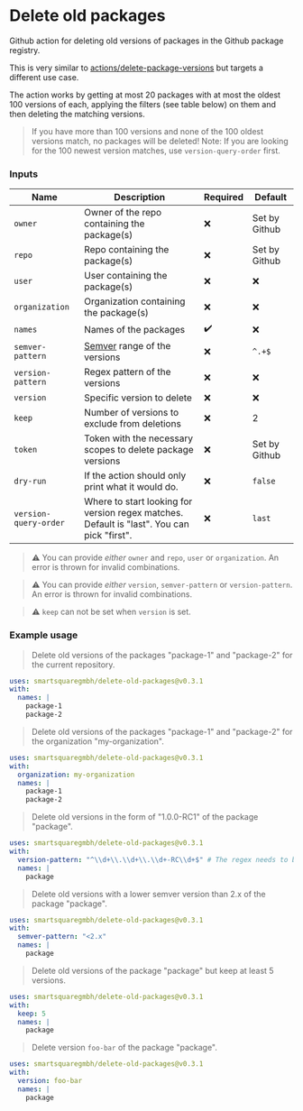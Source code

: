 # Delete old packages

Github action for deleting old versions of packages in the Github package registry.

This is very similar to [actions/delete-package-versions](https://github.com/actions/delete-package-versions)
but targets a different use case.

The action works by getting at most 20 packages with at most the oldest 100 versions of each, applying the filters (see
table below) on them and then deleting the matching versions.

> If you have more than 100 versions and none of the 100 oldest versions match, no packages will be deleted! Note: If you are looking for the 100 newest version matches, use `version-query-order` first.

### Inputs

| Name              | Description                                                | Required           | Default       |
| ----------------- | ---------------------------------------------------------- | ------------------ | ------------- |
| `owner`           | Owner of the repo containing the package(s)                | :x:                | Set by Github |
| `repo`            | Repo containing the package(s)                             | :x:                | Set by Github |
| `user`            | User containing the package(s)                             | :x:                | :x:           |
| `organization`    | Organization containing the package(s)                     | :x:                | :x:           |
| `names`           | Names of the packages                                      | :heavy_check_mark: | :x:           |
| `semver-pattern`  | [Semver](https://semver.org/) range of the versions        | :x:                | `^.+$`        |
| `version-pattern` | Regex pattern of the versions                              | :x:                | :x:           |
| `version`         | Specific version to delete                                 | :x:                | :x:           |
| `keep`            | Number of versions to exclude from deletions               | :x:                | 2             |
| `token`           | Token with the necessary scopes to delete package versions | :x:                | Set by Github |
| `dry-run`         | If the action should only print what it would do.          | :x:                | `false`       |
| `version-query-order`         | Where to start looking for version regex matches. Default is "last". You can pick "first".         | :x:                | `last`       |

> :warning: You can provide _either_ `owner` and `repo`, `user` or `organization`. An error is thrown for invalid combinations.

> :warning: You can provide _either_ `version`, `semver-pattern` or `version-pattern`. An error is thrown for invalid combinations.

> :warning: `keep` can not be set when `version` is set.

### Example usage

> Delete old versions of the packages "package-1" and "package-2" for the current repository.

```yaml
uses: smartsquaregmbh/delete-old-packages@v0.3.1
with:
  names: |
    package-1
    package-2
```

> Delete old versions of the packages "package-1" and "package-2" for the organization "my-organization".

```yaml
uses: smartsquaregmbh/delete-old-packages@v0.3.1
with:
  organization: my-organization
  names: |
    package-1
    package-2
```

> Delete old versions in the form of "1.0.0-RC1" of the package "package".

```yaml
uses: smartsquaregmbh/delete-old-packages@v0.3.1
with:
  version-pattern: "^\\d+\\.\\d+\\.\\d+-RC\\d+$" # The regex needs to be escaped!
  names: |
    package
```

> Delete old versions with a lower semver version than 2.x of the package "package".

```yaml
uses: smartsquaregmbh/delete-old-packages@v0.3.1
with:
  semver-pattern: "<2.x"
  names: |
    package
```

> Delete old versions of the package "package" but keep at least 5 versions.

```yaml
uses: smartsquaregmbh/delete-old-packages@v0.3.1
with:
  keep: 5
  names: |
    package
```

> Delete version `foo-bar` of the package "package".

```yaml
uses: smartsquaregmbh/delete-old-packages@v0.3.1
with:
  version: foo-bar
  names: |
    package
```
